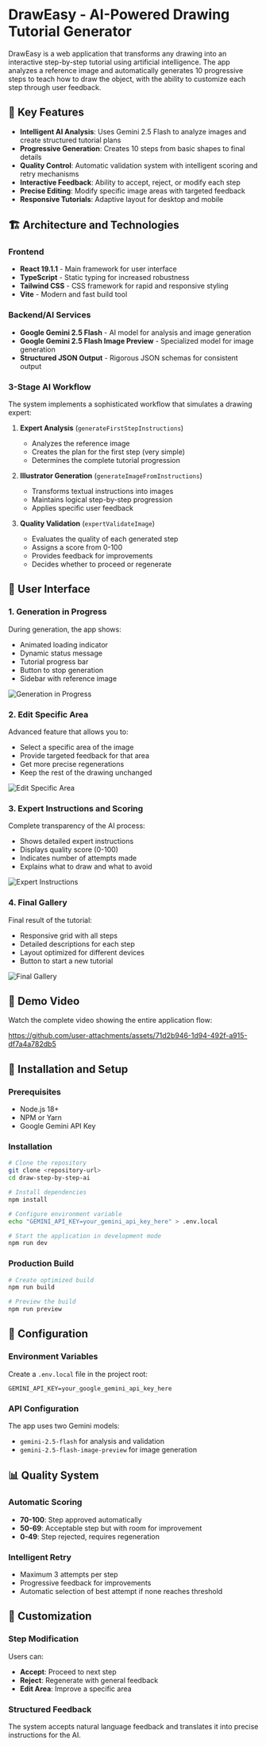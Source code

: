 # DrawEasy - AI-Powered Drawing Tutorial Generator

DrawEasy is a web application that transforms any drawing into an interactive step-by-step tutorial using artificial intelligence. The app analyzes a reference image and automatically generates 10 progressive steps to teach how to draw the object, with the ability to customize each step through user feedback.

## 🎯 Key Features

- **Intelligent AI Analysis**: Uses Gemini 2.5 Flash to analyze images and create structured tutorial plans
- **Progressive Generation**: Creates 10 steps from basic shapes to final details
- **Quality Control**: Automatic validation system with intelligent scoring and retry mechanisms
- **Interactive Feedback**: Ability to accept, reject, or modify each step
- **Precise Editing**: Modify specific image areas with targeted feedback
- **Responsive Tutorials**: Adaptive layout for desktop and mobile

## 🏗️ Architecture and Technologies

### Frontend
- **React 19.1.1** - Main framework for user interface
- **TypeScript** - Static typing for increased robustness
- **Tailwind CSS** - CSS framework for rapid and responsive styling
- **Vite** - Modern and fast build tool

### Backend/AI Services
- **Google Gemini 2.5 Flash** - AI model for analysis and image generation
- **Google Gemini 2.5 Flash Image Preview** - Specialized model for image generation
- **Structured JSON Output** - Rigorous JSON schemas for consistent output

### 3-Stage AI Workflow

The system implements a sophisticated workflow that simulates a drawing expert:

1. **Expert Analysis** (`generateFirstStepInstructions`)
   - Analyzes the reference image
   - Creates the plan for the first step (very simple)
   - Determines the complete tutorial progression

2. **Illustrator Generation** (`generateImageFromInstructions`)
   - Transforms textual instructions into images
   - Maintains logical step-by-step progression
   - Applies specific user feedback

3. **Quality Validation** (`expertValidateImage`)
   - Evaluates the quality of each generated step
   - Assigns a score from 0-100
   - Provides feedback for improvements
   - Decides whether to proceed or regenerate

## 📱 User Interface

### 1. Generation in Progress

During generation, the app shows:
- Animated loading indicator
- Dynamic status message
- Tutorial progress bar
- Button to stop generation
- Sidebar with reference image

![Generation in Progress](DemoResources/generating.png)

### 2. Edit Specific Area

Advanced feature that allows you to:
- Select a specific area of the image
- Provide targeted feedback for that area
- Get more precise regenerations
- Keep the rest of the drawing unchanged

![Edit Specific Area](DemoResources/edit_specific_area.png)

### 3. Expert Instructions and Scoring

Complete transparency of the AI process:
- Shows detailed expert instructions
- Displays quality score (0-100)
- Indicates number of attempts made
- Explains what to draw and what to avoid

![Expert Instructions](DemoResources/expert_instructions.png)

### 4. Final Gallery

Final result of the tutorial:
- Responsive grid with all steps
- Detailed descriptions for each step
- Layout optimized for different devices
- Button to start a new tutorial

![Final Gallery](DemoResources/gallery.png)

## 🎥 Demo Video

Watch the complete video showing the entire application flow:

https://github.com/user-attachments/assets/71d2b946-1d94-492f-a915-df7a4a782db5

## 🚀 Installation and Setup

### Prerequisites
- Node.js 18+ 
- NPM or Yarn
- Google Gemini API Key

### Installation

```bash
# Clone the repository
git clone <repository-url>
cd draw-step-by-step-ai

# Install dependencies
npm install

# Configure environment variable
echo "GEMINI_API_KEY=your_gemini_api_key_here" > .env.local

# Start the application in development mode
npm run dev
```

### Production Build

```bash
# Create optimized build
npm run build

# Preview the build
npm run preview
```

## 🔧 Configuration

### Environment Variables

Create a `.env.local` file in the project root:

```env
GEMINI_API_KEY=your_google_gemini_api_key_here
```

### API Configuration

The app uses two Gemini models:
- `gemini-2.5-flash` for analysis and validation
- `gemini-2.5-flash-image-preview` for image generation

## 📊 Quality System

### Automatic Scoring
- **70-100**: Step approved automatically
- **50-69**: Acceptable step but with room for improvement  
- **0-49**: Step rejected, requires regeneration

### Intelligent Retry
- Maximum 3 attempts per step
- Progressive feedback for improvements
- Automatic selection of best attempt if none reaches threshold

## 🎨 Customization

### Step Modification
Users can:
- **Accept**: Proceed to next step
- **Reject**: Regenerate with general feedback
- **Edit Area**: Improve a specific area

### Structured Feedback
The system accepts natural language feedback and translates it into precise instructions for the AI.
